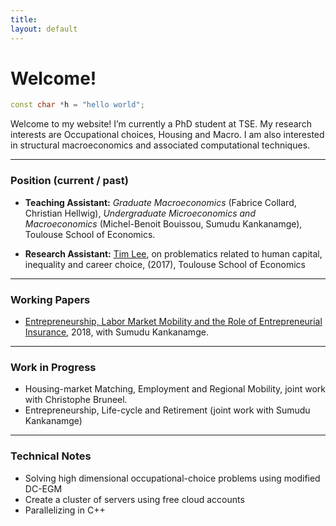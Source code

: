 ```yaml
---
title: 
layout: default
---
```


# Welcome!

```c++
const char *h = "hello world";
```
Welcome to my website! I’m currently a PhD student at TSE. My research 
interests are Occupational choices, Housing and Macro. I am also interested in
structural macroeconomics and associated computational techniques.

* * *

### Position (current / past)

*   **Teaching Assistant:** _Graduate Macroeconomics_ (Fabrice Collard, Christian Hellwig), _Undergraduate Microeconomics and Macroeconomics_ (Michel-Benoit Bouissou, Sumudu Kankanamge), Toulouse School of Economics.

*   **Research Assistant:** [Tim Lee](http://www.syleetim.net), on problematics related to human capital, inequality and career choice, (2017), Toulouse School of Economics

* * * 

### Working Papers

*   [Entrepreneurship, Labor Market Mobility and the Role of Entrepreneurial Insurance](http://agaillard.eu/projects/ELMM/), 2018, with Sumudu Kankanamge.

* * *

### Work in Progress

*   Housing-market Matching, Employment and Regional Mobility, joint work with Christophe Bruneel.
*   Entrepreneurship, Life-cycle and Retirement (joint work with Sumudu Kankanamge)

***

### Technical Notes

*   Solving high dimensional occupational-choice problems using modified DC-EGM
*   Create a cluster of servers using free cloud accounts
*   Parallelizing in C++
